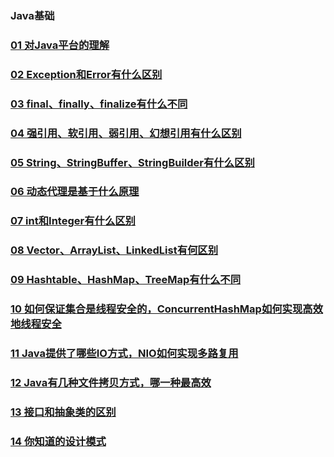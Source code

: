### Java基础
>
### [01 对Java平台的理解](https://github.com/lu666666/notebooks/blob/master/java/0/1/01.md)
>
### [02 Exception和Error有什么区别](https://github.com/lu666666/notebooks/blob/master/java/0/1/02.md)
>
### [03 final、finally、finalize有什么不同](https://github.com/lu666666/notebooks/blob/master/java/0/1/03.md)
>
### [04 强引用、软引用、弱引用、幻想引用有什么区别](https://github.com/lu666666/notebooks/blob/master/java/0/1/04.md)
>
### [05 String、StringBuffer、StringBuilder有什么区别](https://github.com/lu666666/notebooks/blob/master/java/0/1/05.md)
>
### [06 动态代理是基于什么原理](https://github.com/lu666666/notebooks/blob/master/java/0/1/06.md)
>
### [07 int和Integer有什么区别](https://github.com/lu666666/notebooks/blob/master/java/0/1/07.md)
>
### [08 Vector、ArrayList、LinkedList有何区别](https://github.com/lu666666/notebooks/blob/master/java/0/1/08.md)
>
### [09 Hashtable、HashMap、TreeMap有什么不同](https://github.com/lu666666/notebooks/blob/master/java/0/1/09.md)
>
### [10 如何保证集合是线程安全的，ConcurrentHashMap如何实现高效地线程安全](https://github.com/lu666666/notebooks/blob/master/java/0/1/10.md)
>
### [11 Java提供了哪些IO方式，NIO如何实现多路复用](https://github.com/lu666666/notebooks/blob/master/java/0/1/11.md)
>
### [12 Java有几种文件拷贝方式，哪一种最高效](https://github.com/lu666666/notebooks/blob/master/java/0/1/12.md)
>
### [13 接口和抽象类的区别](https://github.com/lu666666/notebooks/blob/master/java/0/1/13.md)
>
### [14 你知道的设计模式](https://github.com/lu666666/notebooks/blob/master/java/0/1/14.md)
>
